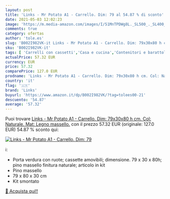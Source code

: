 ```yaml
---
layout: post
title: 'Links - Mr Potato A1 - Carrello. Dim: 79 al 54.87 % di sconto'
date: 2021-05-03 12:02:23
image: 'https://m.media-amazon.com/images/I/51MnTPDWg8L._SL500_._SL400_.jpg'
comments: true
category: ofertas
author: 'tole.es'
slug: 'B002I982VK-it Links - Mr Potato A1 - Carrello. Dim: 79x30x80 h cm. Col:...'
sku: 'B002I982VK-it'
tags: [ 'Carrelli con cassetti','Casa e cucina','Contenitori e barattoli','Portaoggetti e supporti','links', ]
actualPrice: 57.32 EUR
currency: EUR
price: 57.32
comparePrice: 127.0 EUR
prodname: 'Links - Mr Potato A1 - Carrello. Dim: 79x30x80 h cm. Col: Naturale. Mat: Legno massello.'
country: 'it'
flag: '🇮🇹'
brand: 'Links'
buyurl: 'https://www.amazon.it/dp/B002I982VK/?tag=tolees00-21'
descuento: '54.87'
average: '57.32'
---
```


Puoi trovare [Links - Mr Potato A1 - Carrello. Dim: 79x30x80 h cm. Col: Naturale. Mat: Legno massello.](https://www.amazon.it/dp/B002I982VK/?tag=tolees00-21) con il prezzo 57.32 EUR (originale: 127.0 EUR) 54.87 % sconto qui:

[![Links - Mr Potato A1 - Carrello. Dim: 79](https://m.media-amazon.com/images/I/51MnTPDWg8L._SL500_._SL400_.jpg)](https://www.amazon.it/dp/B002I982VK/?tag=tolees00-21)

ℹ️:

- Porta verdura con ruote; cassette amovibili; dimensione. 79 x 30 x 80h; pino massello finitura naturale; articolo in kit
- Pino massello
- 79 x 80 x 30 cm
- Kit smontato

[🛒 Acquista qui!!](https://www.amazon.it/dp/B002I982VK/?tag=tolees00-21)
